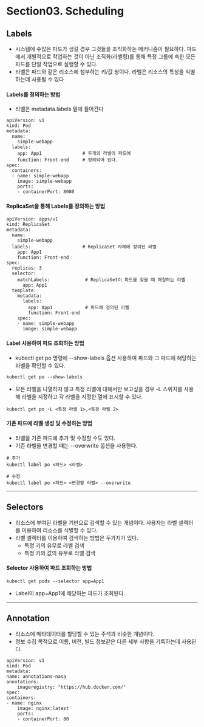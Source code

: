 # Section03. Scheduling

## Labels

- 시스템에 수많은 파드가 생길 경우 그것들을 조직화하는 메커니즘이 필요하다.  파드에서 개별적으로 작업하는 것이 아닌 조직화(라벨링)를 통해 특정 그룹에 속한 모든 파드를 단일 작업으로 실행할 수 있다.
- 라벨은 파드와 같은 리소스에 첨부하는 키/값 쌍이다. 라벨은 리소스의 특성을 식별하는데 사용될 수 있다 

#### Labels를 정의하는 방법

- 라벨은 metadata.labels 밑에 들어간다

```
apiVersion: v1
kind: Pod
metadata:
  name: 
    simple-webapp
  labels: 
    app: App1               # 두개의 라벨이 파드에
    function: Front-end     # 정의되어 있다.
spec:
  containers:
  - name: simple-webapp
    image: simple-webapp
    ports:
    - containerPort: 8080
```

#### ReplicaSet을 통해 Labels를 정의하는 방법

```
apiVersion: apps/v1
kind: ReplicaSet
metadata:
  name: 
    simple-webapp
  labels:                   # ReplicaSet 자체에 정의된 라벨
    app: App1               
    function: Front-end     
spec:
  replicas: 3
  selector:
    matchLabels:             # ReplicaSet이 파드를 찾을 때 매칭하는 라벨
      app: App1
  template:
    metadata:
      labels:
        app: App1            # 파드에 정의된 라벨
        function: Front-end
    spec:
    - name: simple-webapp
      image: simple-webapp
```

#### Label 사용하여 파드 조회하는 방법

- kubectl get po 명령에 --show-labels 옵션 사용하여 파드와 그 파드에 해당하는 라벨을 확인할 수 있다.

```
kubectl get po --show-labels
```

- 모든 라벨을 나열하지 않고 특정 라벨에 대해서만 보고싶을 경우 -L 스위치를 사용해 라벨을 지정하고 각 라벨을 지정한 열에 표시할 수 있다.

```
kubectl get po -L <특정 라벨 1>,<특정 라벨 2>
```

#### 기존 파드에 라벨 생성 및 수정하는 방법

- 라벨을 기존 파드에 추가 및 수정할 수도 있다.
- 기존 라벨을 변경할 때는 --overwrite 옵션을 사용한다.

```
# 추가
kubectl label po <파드> <라벨>

# 수정
kubectl label po <파드> <변경할 라벨> --overwrite
```

---

## Selectors

- 리소스에 부여된 라벨을 기반으로 검색할 수 있는 개념이다. 사용자는 라벨 셀렉터를 이용하여 리소스를 식별할 수 있다.
- 라벨 셀렉터를 이용하여 검색하는 방법은 두가지가 있다.
  - 특정 키의 유무로 라벨 검색
  - 특정 키와 값의 유무로 라벨 검색

#### Selector 사용하여 파드 조회하는 방법

```
kubectl get pods --selector app=App1
```
- Label이 app=App1에 해당하는 파드가 조회된다.

---

## Annotation

- 리소스에 메타데이터를 할당할 수 있는 주석과 비슷한 개념이다.
- 정보 수집 목적으로 이름, 버전, 빌드 정보같은 다른 세부 사항을 기록하는데 사용된다.

```
apiVersion: v1
kind: Pod
metadata:
name: annotations-nasa
annotations:
    imageregistry: "https://hub.docker.com/"
spec:
containers:
- name: nginx
    image: nginx:latest
    ports:
    - containerPort: 80
```

